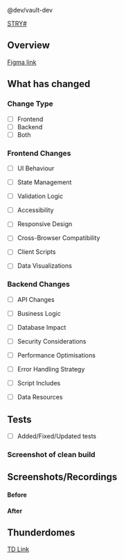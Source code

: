 <!-- Automatically notify the reviewers about the PR -->
@dev/vault-dev

<!-- Replace the "#" below with the buildtools story number  -->
[STRY#](https://buildtools1.service-now.com/text_search_exact_match.do?sysparm_search=STRY#)

## Overview

<!-- A short description of why this change is required and what it does -->

<!-- Add link to the specific figma screen if relevant -->
[Figma link](https://www.figma.com/proto/)

## What has changed

<!-- Describe the design and overall changes in detail. Refer to specific file or code changes -->

### Change Type
<!-- Select one and delete the sections that don't apply to your PR -->
- [ ] Frontend
- [ ] Backend
- [ ] Both

<!-- DELETE THIS SECTION IF YOUR PR IS BACKEND-ONLY -->
### Frontend Changes
<!-- For each checked item, provide specific details about what you changed -->
<!-- UI Behaviour examples: Conditional rendering, animations, transitions -->
- [ ] UI Behaviour
<!-- State Management examples: Redux, Context API, RxJS, form state validation -->
- [ ] State Management
<!-- Validation Logic examples: Client-side validation, error display -->
- [ ] Validation Logic
<!-- Accessibility examples: ARIA roles, keyboard navigation, screen reader support -->
- [ ] Accessibility
<!-- Responsive Design examples: Mobile/tablet/desktop behaviour -->
- [ ] Responsive Design
<!-- Cross-Browser examples: List tested browsers and known issues -->
- [ ] Cross-Browser Compatibility
<!-- Client Scripts examples: Enhanced form handling, validation -->
- [ ] Client Scripts
<!-- Data Visualizations examples: Charts, graphs, dashboards -->
- [ ] Data Visualizations

<!-- DELETE THIS SECTION IF YOUR PR IS FRONTEND-ONLY -->
### Backend Changes
<!-- For each checked item, provide specific details about what you changed -->
<!-- API Changes examples: New endpoints, modified contracts, versioning -->
- [ ] API Changes
<!-- Business Logic examples: Core processing, validation, workflows -->
- [ ] Business Logic
<!-- Database Impact examples: Schema changes, migrations, queries -->
- [ ] Database Impact
<!-- Security examples: Auth, input validation, rate limiting -->
- [ ] Security Considerations
<!-- Performance examples: Caching, async processing -->
- [ ] Performance Optimisations
<!-- Error Handling examples: Logging, retries, fallback mechanisms -->
- [ ] Error Handling Strategy
<!-- Script Includes examples: Reusable logic, API usage examples -->
- [ ] Script Includes
<!-- Data Resources examples: New data sources, integrations -->
- [ ] Data Resources

## Tests

- [ ] Added/Fixed/Updated tests

<!-- Can be removed once we get the Test TD template ready -->
### Screenshot of clean build

<!-- Attach a screenshot of clean build from local run of `mvn clean install -Pit` command -->

## Screenshots/Recordings

<!-- Attach any screenshots or screen recordings of the workflow that helps the reviewer to understand the overall changes -->

#### Before

#### After

## Thunderdomes

<!-- Attach the link to thunderdome that only has your changes on top of the master. Replace "#" with your thunderdome instance -->

[TD Link](https://k8s#-node1.thunder.devsnc.com/now/nav/ui/home)

<!-- Add the links to the UIB or script include files here to speed up the review process   -->
